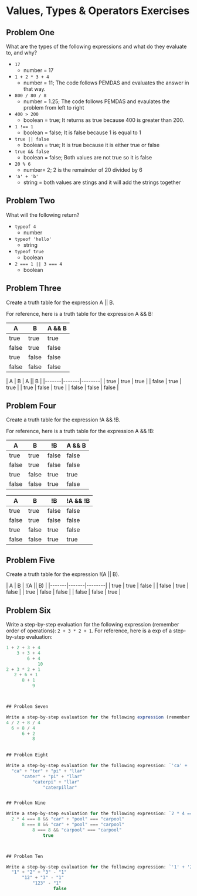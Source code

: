 # Values, Types & Operators Exercises

## Problem One

What are the types of the following expressions and what do they evaluate to, and why?

* `17`
    * number = 17
* `1 + 2 * 3 + 4`
    * number = 11; The code follows 
    PEMDAS and evaluates the answer in that way.
* `800 / 80 / 8`
    * number = 1.25; The code follows PEMDAS and evaulates the problem from left to right
* `400 > 200`
    * boolean = true; It returns as true because 400 is greater than 200.
* `1 !== 1`
    * boolean = false; It is false because 1 is equal to 1
* `true || false`
    * boolean = true; It is true because it is either true or false
* `true && false`
    * boolean = false; Both values are not true so it is false
* `20 % 6`
    * number= 2; 2 is the remainder of 20 divided by 6
* `'a' + 'b'`
    * string = both values are stings and it will add the strings together

## Problem Two

What will the following return?

* `typeof 4`
    * number
*  `typeof 'hello'`
    * string
*  `typeof true`
    * boolean 
* `2 === 1 || 3 === 4`
    * boolean 
## Problem Three

Create a truth table for the expression A || B.

For reference, here is a truth table for the expression A && B:



|   A   |   B   | A && B | 
|-------|-------|--------|
| true  | true  | true  |
| false | true  | false |
| true  | false | false |
| false | false | false | 

|   A   |   B   | A || B | 
|-------|-------|--------|
| true  | true  | true  |
| false | true  | true  |
| true  | false | true  | 
| false | false | false | 



## Problem Four

Create a truth table for the expression !A && !B.

For reference, here is a truth table for the expression A && !B:



|   A   |   B   |   !B   | A && B | 
|-------|-------|--------|--------|
| true  | true  | false  | false |
| false | true  | false  | false |
| true  | false | true   | true  |
| false | false |  true  | false | 

|   A   |   B   |   !B   | !A && !B | 
|-------|-------|--------|--------|
| true  | true  | false  | false |
| false | true  | false  | false |
| true  | false | true   | false |
| false | false |  true  | true  | 

## Problem Five

Create a truth table for the expression !(A || B).

|   A   |   B   | !(A || B) | 
|-------|-------|--------|
| true  | true  | false  |
| false | true  | false  |
| true  | false | false  | 
| false | false | true   | 

## Problem Six

Write a step-by-step evaluation for the following expression (remember order of operations): `2 + 3 * 2 + 1`.
  For reference, here is a exp of a step-by-step evaluation: 
  ```js
  1 + 2 + 3 + 4  
      3 + 3 + 4
          6 + 4
              10
  2 + 3 * 2 + 1
     2 + 6 + 1
        8 + 1
            9


  
 ## Problem Seven
 
 Write a step-by-step evaluation for the following expression (remember order of operations): `4 / 2 + 8 / 4`.
  4 / 2 + 8 / 4
    6 + 8 / 4
        6 + 2
            8
        
 
 ## Problem Eight
 
 Write a step-by-step evaluation for the following expression: `'ca' + 'ter' + 'pi' + 'llar'`.
    "ca" + "ter" + "pi" + "llar"
        "cater" + "pi" + "llar"
            "caterpi" + "llar"
                "caterpillar"

 
 ## Problem Nine
 
 Write a step-by-step evaluation for the following expression: `2 * 4 === 8 && 'car' + 'pool' === 'carpool'`.
    2 * 4 === 8 && "car" + "pool" === "carpool"
        8 === 8 && "car" + "pool" === "carpool"
            8 === 8 && "carpool" === "carpool"
                true


 
 ## Problem Ten
 
  Write a step-by-step evaluation for the following expression: `'1' + '2' + '3' - '1'`.
    "1" + "2" + "3" - "1"
        "12" + "3" - "1"
            "123" - "1"
                    false

